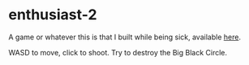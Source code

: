 # enthusiast-2

A game or whatever this is that I built while being sick, available [here](https://spontaneous-naiad-f2c8de.netlify.app/).

WASD to move, click to shoot. Try to destroy the Big Black Circle.
